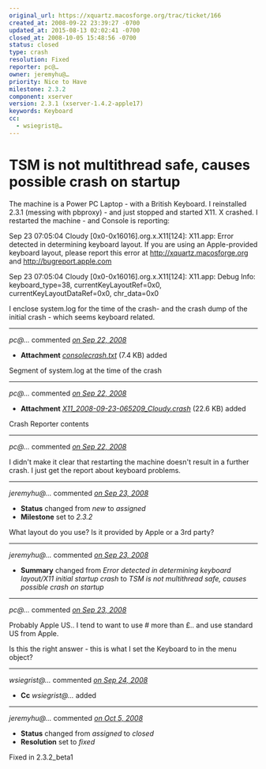 ```yaml
---
original_url: https://xquartz.macosforge.org/trac/ticket/166
created_at: 2008-09-22 23:39:27 -0700
updated_at: 2015-08-13 02:02:41 -0700
closed_at: 2008-10-05 15:48:56 -0700
status: closed
type: crash
resolution: Fixed
reporter: pc@…
owner: jeremyhu@…
priority: Nice to Have
milestone: 2.3.2
component: xserver
version: 2.3.1 (xserver-1.4.2-apple17)
keywords: Keyboard
cc:
  - wsiegrist@…
---
```


TSM is not multithread safe, causes possible crash on startup
=============================================================


The machine is a Power PC Laptop - with a British Keyboard. I reinstalled 2.3.1 (messing with pbproxy) - and just stopped and started X11. X crashed. I restarted the machine - and Console is reporting:

Sep 23 07:05:04 Cloudy \[0x0-0x16016\].org.x.X11\[124\]: X11.app: Error detected in determining keyboard layout. If you are using an Apple-provided keyboard layout, please report this error at <http://xquartz.macosforge.org> and <http://bugreport.apple.com>

Sep 23 07:05:04 Cloudy \[0x0-0x16016\].org.x.X11\[124\]: X11.app: Debug Info: keyboard\_type=38, currentKeyLayoutRef=0x0, currentKeyLayoutDataRef=0x0, chr\_data=0x0

I enclose system.log for the time of the crash- and the crash dump of the initial crash - which seems keyboard related.



---

*pc@…* commented *[on Sep 22, 2008](https://xquartz.macosforge.org/trac/attachment/ticket/166/consolecrash.txt "September 22, 2008 at 11:40 PM PDT")*

-   **Attachment** *[consolecrash.txt](../attachment/ticket/166/consolecrash.txt)* (7.4 KB) added

Segment of system.log at the time of the crash



---

*pc@…* commented *[on Sep 22, 2008](https://xquartz.macosforge.org/trac/attachment/ticket/166/X11_2008-09-23-065209_Cloudy.crash "September 22, 2008 at 11:41 PM PDT")*

-   **Attachment** *[X11\_2008-09-23-065209\_Cloudy.crash](../attachment/ticket/166/X11_2008-09-23-065209_Cloudy.crash)* (22.6 KB) added

Crash Reporter contents



---

*pc@…* commented *[on Sep 22, 2008](https://xquartz.macosforge.org/trac/ticket/166#comment:1 "September 22, 2008 at 11:44 PM PDT")*

I didn't make it clear that restarting the machine doesn't result in a further crash. I just get the report about keyboard problems.



---

*jeremyhu@…* commented *[on Sep 23, 2008](https://xquartz.macosforge.org/trac/ticket/166#comment:2 "September 23, 2008 at 9:19 AM PDT")*

-   **Status** changed from *new* to *assigned*
-   **Milestone** set to *2.3.2*

What layout do you use? Is it provided by Apple or a 3rd party?



---

*jeremyhu@…* commented *[on Sep 23, 2008](https://xquartz.macosforge.org/trac/ticket/166#comment:3 "September 23, 2008 at 9:21 AM PDT")*

-   **Summary** changed from *Error detected in determining keyboard layout/X11 initial startup crash* to *TSM is not multithread safe, causes possible crash on startup*



---

*pc@…* commented *[on Sep 23, 2008](https://xquartz.macosforge.org/trac/ticket/166#comment:4 "September 23, 2008 at 10:44 AM PDT")*

Probably Apple US.. I tend to want to use \# more than £.. and use standard US from Apple.

Is this the right answer - this is what I set the Keyboard to in the menu object?



---

*wsiegrist@…* commented *[on Sep 24, 2008](https://xquartz.macosforge.org/trac/ticket/166#comment:5 "September 24, 2008 at 6:54 PM PDT")*

-   **Cc** *wsiegrist@…* added



---

*jeremyhu@…* commented *[on Oct 5, 2008](https://xquartz.macosforge.org/trac/ticket/166#comment:6 "October 5, 2008 at 3:48 PM PDT")*

-   **Status** changed from *assigned* to *closed*
-   **Resolution** set to *fixed*

Fixed in 2.3.2\_beta1



